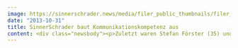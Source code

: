```yaml
---
image: https://sinnerschrader.news/media/filer_public_thumbnails/filer_public/ca/ef/caeff426-c5a7-44d6-9dac-1cd18eff18fc/varfoldersdjk8pxf42x64d8fxslz8jcc8fc0000gnttmp3rqokr__480x288_q85_crop_subsampling-2_upscale.jpg
date: "2013-10-31"
title: SinnerSchrader baut Kommunikationskompetenz aus
content: <div class="newsbody"><p>Zuletzt waren Stefan Förster (35) und Philipp Kafkoulas (31) sieben Jahre bei der Hamburger Werbeagentur thjnk (vormals&#58; kempertrautmann) u.a. für Marken wie Audi, Axel Springer Verlag, Gaggenau, hagebaumarkt, Haribo, Henkel und Vaillant sowie für das digitale Social Business Projekt dotHIV tätig. Für ihre Arbeiten wurden Stefan Förster und Philipp Kafkoulas mehrfach national und international ausgezeichnet.</p><p>„Aufgrund ihrer langjährigen Erfahrung auf großen Marken sind Stefan und Philipp eine hervorragende Ergänzung für das, was Kunden von SinnerSchrader in Sachen Kommunikation erwarten können&#58; nutzenstiftende Lösungen, kreative Exzellenz und plattformübergreifendes Storytelling“, kommentiert Strategie-Geschäftsführer Nils Wollny die Personalien. Das Trio Förster, Kafkoulas und Wollny kennt sich bereits aus ihrer gemeinsamen Arbeit bei ihren vorherigen Stationen. Wollny wechselte im Mai diesen Jahres zu SinnerSchrader.</p><p>Im Zuge der Neuverpflichtung der beiden Kreativdirektoren integriert SinnerSchrader das bisher unter Haasenstein firmierende Team aus Kommunikationsspezialisten um Beratungs-Chef Claus Jacobsen in das Hamburger Stammhaus. „Die erfolgreiche Arbeit für Kunden wie TUIfly.com, ŠKODA oder Dole hat uns gezeigt, dass unsere nutzerzentrierte Arbeitsweise über Plattformen, digitale Services und Kommunikation hinweg unseren Kunden echte Mehrwerte bietet. Diese Kompetenz wollen wir weiter stärken“, erklärt CEO Matthias Schrader den Schritt.</p><p>Timm Hanebeck, Leiter Kreation bei Haasenstein, verlässt zum Jahreswechsel die Agentur auf eigenen Wunsch, um sich einer neuen Herausforderung zu widmen. „Wir danken Timm sehr für seinen leidenschaftlichen Einsatz und drei tolle Aufbaujahre. Wir wünschen ihm alles Gute für die Zukunft“, so Matthias Schrader.</p><p><strong>Material zum Download</strong><br/><a href="http&#58;//www.sinnerschrader.com/wp-content/uploads/2013/10/vlnr-Philipp-Kafkoulas-Stefan-Foerster.jpg">hochauflösendes Foto</a> (JPG, 2,8 MB - vlnr.&#58; Stefan Förster, Philipp Kafkoulas)</p><p><strong>Über SinnerSchrader<br/></strong>SinnerSchrader gehört zu den führenden Digitalagenturen Europas. Mit Fokus auf E-Commerce, Strategie und Kommunikation bietet SinnerSchrader die gesamte Bandbreite digitaler Agenturleistungen&#58; Konzeption, Gestaltung und Entwicklung von Web-Plattformen, Mobile Apps, Service Design, Kampagnen, Media, Analytics und Audience Management. SinnerSchrader steht für technologische Exzellenz. 500 Mitarbeiter – davon allein rund 200 Entwickler – realisieren Marketinglösungen für Marken wie Allianz, comdirect bank, Holy Fashion Group, REWE, simyo, ŠKODA, Tchibo und TUI. SinnerSchrader wurde 1996 gegründet, ist seit 1999 börsennotiert und hat Büros in Hamburg, Berlin, Frankfurt am Main, München, Prag und Hannover.</p></div>
---
```

